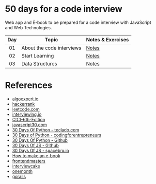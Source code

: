 # 50 days for a code interview

Web app and E-book to be prepared for a code interview with JavaScript and Web Technologies.


<table>
<thead>
<tr>
<th align="center">Day</th>
<th>Topic</th>
<th>Notes & Exercises</th>
</tr>
</thead>
<tbody>
  
  <tr>
    <td align="center">01</td>
    <td>About the code interviews</td>
    <td><a href="/" rel="nofollow">Notes</a></td>
  </tr>
  
  
  <tr>
    <td align="center">02</td>
    <td>Start Learning</td>
    <td><a href="/" rel="nofollow">Notes</a></td>
  </tr>
  
  <tr>
    <td align="center">03</td>
    <td>Data Structures</td>
    <td><a href="/" rel="nofollow">Notes</a></td>
  </tr>
  
</tbody>
</table>

# References

* [algoexpert.io](https://www.algoexpert.io/product)
* [hackerrank](https://www.hackerrank.com/dashboard)
* [leetcode.com](https://leetcode.com/)
* [interviewing.io](https://interviewing.io/)
* [CtCI-6th-Edition](https://github.com/careercup/CtCI-6th-Edition)
* [javascript30.com](https://javascript30.com/)
* [30 Days Of Python - teclado.com](https://blog.teclado.com/30-days-of-python/)
* [30 Days of Python - codingforentrepreneurs](https://www.codingforentrepreneurs.com/projects/30-days-python/)
* [30 Days Of Python - Github](https://github.com/Asabeneh/30-Days-Of-Python)
* [30 Days Of JS - Github](https://github.com/Asabeneh/30-Days-Of-JavaScript)
* [30 Days Of JS - spacebro.io](https://spacebro.io/articles/30-days-javascript-coding)
* [How to make an e-book](https://www.youtube.com/results?search_query=how+to+make+an+ebook)
* [frontendmasters](https://frontendmasters.com/welcome/github-student-developers/)
* [interviewcake](https://www.interviewcake.com/github-students)
* [onemonth](https://onemonth.com/github/students)
* [gorails](https://gorails.com/github-students)
